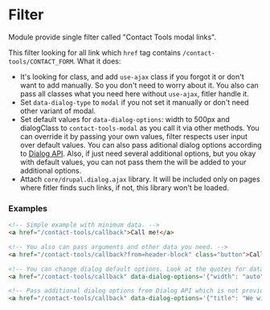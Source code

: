 # Filter

Module provide single filter called "Contact Tools modal links".

This filter looking for all link which `href` tag contains `/contact-tools/CONTACT_FORM`. What it does:

- It's looking for class, and add `use-ajax` class if you forgot it or don't want to add manually. So you don't need to worry about it. You also can pass all classes what you need here without `use-ajax`, fitler handle it.
- Set `data-dialog-type` to `modal` if you not set it manually or don't need other variant of modal.
- Set default values for `data-dialog-options`: width to 500px and dialogClass to `contact-tools-modal` as you call it via other methods. You can override it by passing your own values, filter respects user input over default values. You can also pass aditional dialog options according to [Dialog API](http://api.jqueryui.com/dialog/). Also, if just need several additional options, but you okay with default values, you can not pass them the will be added to your additional options.
- Attach `core/drupal.dialog.ajax` library. It will be included only on pages where fitler finds such links, if not, this library won't be loaded.

### Examples

```html
<!-- Simple example with minimum data. -->
<a href="/contact-tools/callback">Call me!</a>

<!-- You also can pass arguments and other data you need. -->
<a href="/contact-tools/callback?from=header-block" class="button">Call me!</a>

<!-- You can change dialog default options. Look at the quotes for data-dialog-options attribute. This is important! -->
<a href="/contact-tools/callback" data-dialog-options='{"width": "auto"}'>Call me!</a>

<!-- Pass additional dialog options from Dialog API which is not provided by default. -->
<a href="/contact-tools/callback" data-dialog-options='{"title": "We will call you!", "width": "100%"}'>Call me!</a>
```
